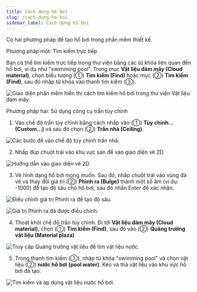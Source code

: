 ```yaml
---
title: Cách dựng hồ bơi
slug: /cach-dung-ho-boi
sidebar_label: Cách dựng hồ bơi
---
```


Có hai phương pháp để tạo hồ bơi trong phần mềm thiết kế.

Phương pháp một: Tìm kiếm trực tiếp

Bạn có thể tìm kiếm trực tiếp trong thư viện bằng các từ khóa liên quan đến hồ bơi, ví dụ như "swimming pool". Trong mục **Vật liệu đám mây (Cloud material)**, chọn biểu tượng (①) **Tìm kiếm (Find)** hoặc mục (②) **Tìm kiếm (Find)**, sau đó nhập từ khóa vào thanh tìm kiếm (③).

![Giao diện phần mềm hiển thị cách tìm kiếm hồ bơi trong thư viện Vật liệu đám mây.](https://storage.googleapis.com/jegavn_kb/image_jegavn/768.1.png)

Phương pháp hai: Sử dụng công cụ trần tùy chỉnh

1. Vào chế độ trần tùy chỉnh bằng cách nhấp vào (①) **Tùy chỉnh... (Custom...)** và sau đó chọn (②) **Trần nhà (Ceiling)**.

![Các bước để vào chế độ tùy chỉnh trần nhà.](https://storage.googleapis.com/jegavn_kb/image_jegavn/768.2.png)

2. Nhấp đúp chuột trái vào khu vực sàn để vào giao diện vẽ 2D.

![Hướng dẫn vào giao diện vẽ 2D.](https://storage.googleapis.com/jegavn_kb/image_jegavn/768.3.png)

3. Vẽ hình dạng hồ bơi mong muốn. Sau đó, nhấp chuột trái vào vùng đã vẽ và thay đổi giá trị (②) **Phình ra (Bulge)** thành một số âm (ví dụ: -1000) để tạo độ sâu cho hồ bơi, sau đó nhấn Enter để xác nhận.

![Điều chỉnh giá trị Phình ra để tạo độ sâu.](https://storage.googleapis.com/jegavn_kb/image_jegavn/768.4.png)

![Giá trị Phình ra đã được điều chỉnh.](https://storage.googleapis.com/jegavn_kb/image_jegavn/768.5.png)

4. Thoát khỏi chế độ trần tùy chỉnh. Đi tới **Vật liệu đám mây (Cloud material)**, chọn (①) **Tìm kiếm (Find)**, sau đó vào (②) **Quảng trường vật liệu (Material plaza)**.

![Truy cập Quảng trường vật liệu để tìm vật liệu nước.](https://storage.googleapis.com/jegavn_kb/image_jegavn/768.6.png)

5. Trong thanh tìm kiếm (①), nhập từ khóa "swimming pool" và chọn vật liệu (②) **nước hồ bơi (pool water)**. Kéo và thả vật liệu vào khu vực hồ bơi đã tạo.

![Tìm kiếm và áp dụng vật liệu nước hồ bơi.](https://storage.googleapis.com/jegavn_kb/image_jegavn/768.7.png)